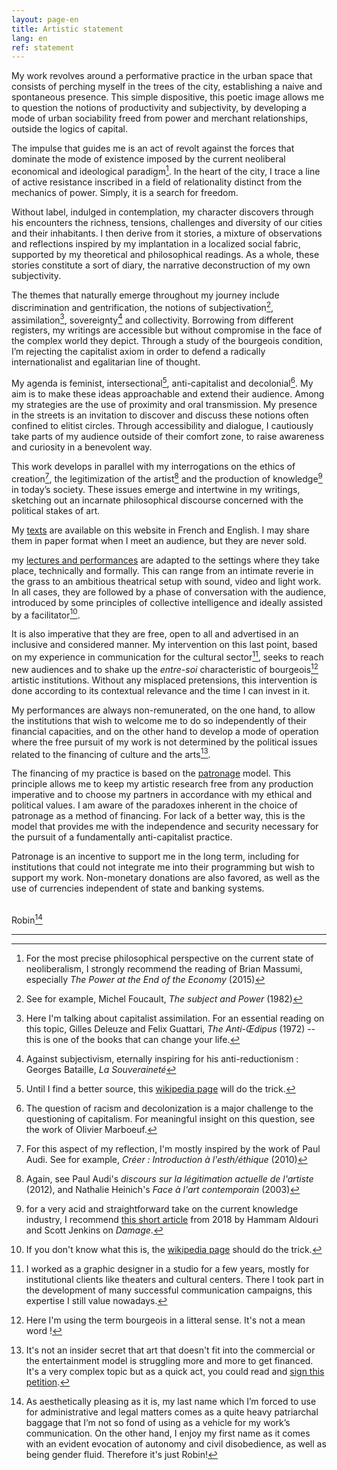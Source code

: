 ```yaml
---
layout: page-en
title: Artistic statement
lang: en
ref: statement
---
```


My work revolves around a performative practice in the urban space that consists of perching myself in the trees of the city, establishing a naive and spontaneous presence. This simple dispositive, this poetic image allows me to question the notions of productivity and subjectivity, by developing a mode of urban sociability freed from power and merchant relationships, outside the logics of capital.

The impulse that guides me is an act of revolt against the forces that dominate the mode of existence imposed by the current neoliberal economical and ideological paradigm[^1]. In the heart of the city, I trace a line of active resistance inscribed in a field of relationality distinct from the mechanics of power. Simply, it is a search for freedom.

Without label, indulged in contemplation, my character discovers through his encounters the richness, tensions, challenges and diversity of our cities and their inhabitants. I then derive from it stories, a mixture of observations and reflections inspired by my implantation in a localized social fabric, supported by my theoretical and philosophical readings. As a whole, these stories constitute a sort of diary, the narrative deconstruction of my own subjectivity.

The themes that naturally emerge throughout my journey include discrimination and gentrification, the notions of subjectivation[^3], assimilation[^4], sovereignty[^5] and collectivity. Borrowing from different registers, my writings are accessible but without compromise in the face of the complex world they depict. Through a study of the bourgeois condition, I’m rejecting the capitalist axiom in order to defend a radically internationalist and egalitarian line of thought.

My agenda is feminist, intersectional[^6], anti-capitalist and decolonial[^7]. My aim is to make these ideas approachable and extend their audience. Among my strategies are the use of proximity and oral transmission. My presence in the streets is an invitation to discover and discuss these notions often confined to elitist circles. Through accessibility and dialogue, I cautiously take parts of my audience outside of their comfort zone, to raise awareness and curiosity in a benevolent way.

This work develops in parallel with my interrogations on the ethics of creation[^8], the legitimization of the artist[^9] and the production of knowledge[^10] in today’s society. These issues emerge and intertwine in my writings, sketching out an incarnate philosophical discourse concerned with the political stakes of art.

My <a href="/en/writings">texts</a> are available on this website in French and English. I may share them in paper format when I meet an audience, but they are never sold.

my <a href="/en/performativelectures">lectures and performances</a> are adapted to the settings where they take place, technically and formally. This can range from an intimate reverie in the grass to an ambitious theatrical setup with sound, video and light work. In all cases, they are followed by a phase of conversation with the audience, introduced by some principles of collective intelligence and ideally assisted by a facilitator[^11].

It is also imperative that they are free, open to all and advertised in an inclusive and considered manner. My intervention on this last point, based on my experience in communication for the cultural sector[^12], seeks to reach new audiences and to shake up the *entre-soi* characteristic of bourgeois[^13] artistic institutions. Without any misplaced pretensions, this intervention is done according to its contextual relevance and the time I can invest in it.

My performances are always non-remunerated, on the one hand, to allow the institutions that wish to welcome me to do so independently of their financial capacities, and on the other hand to develop a mode of operation where the free pursuit of my work is not determined by the political issues related to the financing of culture and the arts[^14].

The financing of my practice is based on the <a href="/en/patronage">patronage</a> model. This principle allows me to keep my artistic research free from any production imperative and to choose my partners in accordance with my ethical and political values. I am aware of the paradoxes inherent in the choice of patronage as a method of financing. For lack of a better way, this is the model that provides me with the independence and security necessary for the pursuit of a fundamentally anti-capitalist practice.

Patronage is an incentive to support me in the long term, including for institutions that could not integrate me into their programming but wish to support my work. Non-monetary donations are also favored, as well as the use of currencies independent of state and banking systems.  
<br>

Robin[^15]

---

[^1]: For the most precise philosophical perspective on the current state of neoliberalism, I strongly recommend the reading of Brian Massumi, especially *The Power at the End of the Economy* (2015)
<!-- [^2]: borrowing from Deleuze's vocabulary, see for example Gilles Deleuze and Felix Guattari, *A Thousand Plateaux* (1980) -->

[^3]: See for example, Michel Foucault, *The subject and Power* (1982)

[^4]: Here I'm talking about capitalist assimilation. For an essential reading on this topic, Gilles Deleuze and Felix Guattari, *The Anti-Œdipus* (1972) -- this is one of the books that can change your life.

[^5]: Against subjectivism, eternally inspiring for his anti-reductionism : Georges Bataille, *La Souveraineté*

[^6]: Until I find a better source, this <a href="https://en.wikipedia.org/wiki/Intersectionality#Feminist_thought">wikipedia page</a> will do the trick.

[^7]: The question of racism and decolonization is a major challenge to the questioning of capitalism. For meaningful insight on this question, see the work of Olivier Marboeuf.

[^8]: For this aspect of my reflection, I'm mostly inspired by the work of Paul Audi. See for example, *Créer : Introduction à l'esth/éthique* (2010)

[^9]: Again, see Paul Audi's *discours sur la légitimation actuelle de l'artiste* (2012), and Nathalie Heinich's *Face à l'art contemporain* (2003)

[^10]: for a very acid and straightforward take on the current knowledge industry, I recommend <a href="https://damagemag.com/2018/06/27/the-knowledge-industry/">this short article</a> from 2018 by Hammam Aldouri and Scott Jenkins on *Damage*.

[^11]: If you don't know what this is, the <a href="https://en.wikipedia.org/wiki/Collective_intelligence">wikipedia page</a> should do the trick.

[^12]: I worked as a graphic designer in a studio for a few years, mostly for institutional clients like theaters and cultural centers. There I took part in the development of many successful communication campaigns, this expertise I still value nowadays.

[^13]: Here I'm using the term bourgeois in a litteral sense. It's not a mean word !

[^14]: It's not an insider secret that art that doesn't fit into the commercial or the entertainment model is struggling more and more to get financed. It's a very complex topic but as a quick act, you could read and <a href="https://secure.avaaz.org/en/community_petitions/M-P_Jan_Jambon_Investeer_meer_in_kunst_en_cultuur_niet_minder/?aZlzgpb&newuser=1&fbclid=IwAR1v0mvdEfkwPQj6CkDCtVBK6gjHCAFMFXo6vCATY_5uZCf0_8I7kRRqlZU">sign this petition</a>.

[^15]: As aesthetically pleasing as it is, my last name which I’m forced to use for administrative and legal matters comes as a quite heavy patriarchal baggage that I’m not so fond of using as a vehicle for my work’s communication. On the other hand, I enjoy my first name as it comes with an evident evocation of autonomy and civil disobedience, as well as being gender fluid. Therefore it's just Robin!
